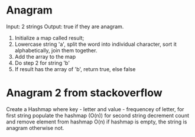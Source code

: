 # Anagram
Input: 2 strings
Output: true if they are anagram.

1. Initialize a map called result;
2. Lowercase string 'a', split the word into individual character, sort it alphabetically, join them together.
3. Add the array to the map
4. Do step 2 for string 'b'
5. If result has the array of 'b', return true, else false

# Anagram 2 from stackoverflow
Create a Hashmap where key - letter and value - frequencey of letter,
for first string populate the hashmap (O(n))
for second string decrement count and remove element from hashmap O(n)
if hashmap is empty, the string is anagram otherwise not.